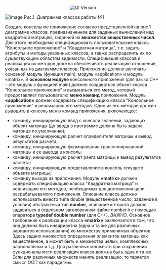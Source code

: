 <p align = "center">
  <img src = "https://img.shields.io/badge/Qt_Creator-5.0.2-41CD52?style=plastic&logo=Qt&labelColor=black" alt = "Qt Version">
</p>

![image](https://github.com/suzzerain/OOP_Labs/assets/101402419/17000705-2bd3-4bbc-b189-c153e1628691)
Рис.1. Диаграмма классов работы №1

 Создать консольное приложение согласно представленной на рис.1 диаграмме классов, предназначенное для заданных вычислений над квадратной матрицей, заданной на **множестве вещественных чисел**. Для этого необходимо специфицировать пользовательские классы "Консольное приложение" и "Квадратная матрица", т.е. задать атрибуты и методы указанных классов, а также распределить их по существующим областям видимости.  Спецификация классов и реализация их методов должна обеспечивать реализацию отношений, указанных на диаграмме классов.
 Приложение должно включать основной модуль (функция main), модуль «application» и модуль «matrix».
  В **основном модуле** консольного приложения (для языка С++ - это модуль с функцией main) должен создаваться объект класса "Консольное приложение" и вызываться его метод, который предоставляет пользователю **меню команд** приложения.
  Модуль **«application»** должен содержать спецификацию класса "Консольное приложение" и реализацию его методов. Один из его методов должен выводить в консоль меню команд приложения, включающее:
- команду, инициирующую ввод с консоли значений, задающих объект матрицы (до ввода в программе должна быть задана матрица по умолчанию);
- команду, инициирующую расчет определителя матрицы и вывод результатов расчета;
- команду, инициирующую формирования транспонированной матрицы и ее вывода в консоль;
- команду, инициирующую расчет ранга матрицы и вывод результатов расчета;
- команду, инициирующую представление в консоль текущего объекта матрицы;
- команду выхода из приложения.
 Модуль **«matrix»** должен содержать спецификацию класса "Квадратная матрица" и реализацию его методов, необходимых для достижения цели разрабатываемого приложения. Описание класса должно использовать вместо типа double (вещественное число, заданное в условии) абстрактный тип **number**, описание которого должно задаваться в отдельном заголовочном файле number.h с помощью оператора **typedef double number** (для С++).
_ВАЖНО_. Основное требование к реализации класса **«matrix»** заключается в том, что она должна быть инвариантна (одна и та же для различных вариантов использования) ко множеству применимых объектов. Здесь задано множество определения элементов матрицы как вещественное, а может быть и множества целых, комплексных, рациональных и т.д. Для различных множеств при сохранении функциональности реализация класса должна быть одна и та же. Если для различных множеств менять реализацию, то теряется смысл ООП как парадигмы.
